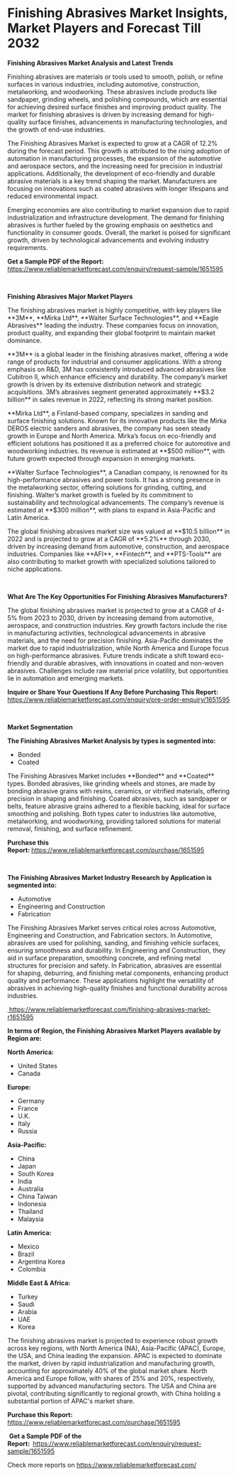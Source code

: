 <p><h1>Finishing Abrasives Market Insights, Market Players and Forecast Till 2032</h1></p><p><strong>Finishing Abrasives Market Analysis and Latest Trends</strong></p>
<p><p>Finishing abrasives are materials or tools used to smooth, polish, or refine surfaces in various industries, including automotive, construction, metalworking, and woodworking. These abrasives include products like sandpaper, grinding wheels, and polishing compounds, which are essential for achieving desired surface finishes and improving product quality. The market for finishing abrasives is driven by increasing demand for high-quality surface finishes, advancements in manufacturing technologies, and the growth of end-use industries.</p><p>The Finishing Abrasives Market is expected to grow at a CAGR of 12.2% during the forecast period. This growth is attributed to the rising adoption of automation in manufacturing processes, the expansion of the automotive and aerospace sectors, and the increasing need for precision in industrial applications. Additionally, the development of eco-friendly and durable abrasive materials is a key trend shaping the market. Manufacturers are focusing on innovations such as coated abrasives with longer lifespans and reduced environmental impact.</p><p>Emerging economies are also contributing to market expansion due to rapid industrialization and infrastructure development. The demand for finishing abrasives is further fueled by the growing emphasis on aesthetics and functionality in consumer goods. Overall, the market is poised for significant growth, driven by technological advancements and evolving industry requirements.</p></p>
<p><strong>Get a Sample PDF of the Report:&nbsp;</strong> <a href="https://www.reliablemarketforecast.com/enquiry/request-sample/1651595?utm_campaign=2251&utm_medium=2&utm_source=Github&utm_content=ia&utm_term=25012025&utm_id=finishing-abrasives">https://www.reliablemarketforecast.com/enquiry/request-sample/1651595</a></p>
<p>&nbsp;</p>
<p><strong>Finishing Abrasives Major Market Players</strong></p>
<p><p>The finishing abrasives market is highly competitive, with key players like **3M**, **Mirka Ltd**, **Walter Surface Technologies**, and **Eagle Abrasives** leading the industry. These companies focus on innovation, product quality, and expanding their global footprint to maintain market dominance.</p><p>**3M** is a global leader in the finishing abrasives market, offering a wide range of products for industrial and consumer applications. With a strong emphasis on R&D, 3M has consistently introduced advanced abrasives like Cubitron II, which enhance efficiency and durability. The company’s market growth is driven by its extensive distribution network and strategic acquisitions. 3M’s abrasives segment generated approximately **$3.2 billion** in sales revenue in 2022, reflecting its strong market position.</p><p>**Mirka Ltd**, a Finland-based company, specializes in sanding and surface finishing solutions. Known for its innovative products like the Mirka DEROS electric sanders and abrasives, the company has seen steady growth in Europe and North America. Mirka’s focus on eco-friendly and efficient solutions has positioned it as a preferred choice for automotive and woodworking industries. Its revenue is estimated at **$500 million**, with future growth expected through expansion in emerging markets.</p><p>**Walter Surface Technologies**, a Canadian company, is renowned for its high-performance abrasives and power tools. It has a strong presence in the metalworking sector, offering solutions for grinding, cutting, and finishing. Walter’s market growth is fueled by its commitment to sustainability and technological advancements. The company’s revenue is estimated at **$300 million**, with plans to expand in Asia-Pacific and Latin America.</p><p>The global finishing abrasives market size was valued at **$10.5 billion** in 2022 and is projected to grow at a CAGR of **5.2%** through 2030, driven by increasing demand from automotive, construction, and aerospace industries. Companies like **AFI**, **Fintech**, and **PTS-Tools** are also contributing to market growth with specialized solutions tailored to niche applications.</p></p>
<p>&nbsp;</p>
<p><strong>What Are The Key Opportunities For Finishing Abrasives Manufacturers?</strong></p>
<p><p>The global finishing abrasives market is projected to grow at a CAGR of 4-5% from 2023 to 2030, driven by increasing demand from automotive, aerospace, and construction industries. Key growth factors include the rise in manufacturing activities, technological advancements in abrasive materials, and the need for precision finishing. Asia-Pacific dominates the market due to rapid industrialization, while North America and Europe focus on high-performance abrasives. Future trends indicate a shift toward eco-friendly and durable abrasives, with innovations in coated and non-woven abrasives. Challenges include raw material price volatility, but opportunities lie in automation and emerging markets.</p></p>
<p><strong>Inquire or Share Your Questions If Any Before Purchasing This Report:</strong> <a href="https://www.reliablemarketforecast.com/enquiry/pre-order-enquiry/1651595?utm_campaign=2251&utm_medium=2&utm_source=Github&utm_content=ia&utm_term=25012025&utm_id=finishing-abrasives">https://www.reliablemarketforecast.com/enquiry/pre-order-enquiry/1651595</a></p>
<p>&nbsp;</p>
<p><strong>Market Segmentation</strong></p>
<p><strong>The Finishing Abrasives Market Analysis by types is segmented into:</strong></p>
<p><ul><li>Bonded</li><li>Coated</li></ul></p>
<p><p>The Finishing Abrasives Market includes **Bonded** and **Coated** types. Bonded abrasives, like grinding wheels and stones, are made by bonding abrasive grains with resins, ceramics, or vitrified materials, offering precision in shaping and finishing. Coated abrasives, such as sandpaper or belts, feature abrasive grains adhered to a flexible backing, ideal for surface smoothing and polishing. Both types cater to industries like automotive, metalworking, and woodworking, providing tailored solutions for material removal, finishing, and surface refinement.</p></p>
<p><strong>Purchase this Report:&nbsp;</strong><a href="https://www.reliablemarketforecast.com/purchase/1651595?utm_campaign=2251&utm_medium=2&utm_source=Github&utm_content=ia&utm_term=25012025&utm_id=finishing-abrasives">https://www.reliablemarketforecast.com/purchase/1651595</a></p>
<p>&nbsp;</p>
<p><strong>The Finishing Abrasives Market Industry Research by Application is segmented into:</strong></p>
<p><ul><li>Automotive</li><li>Engineering and Construction</li><li>Fabrication</li></ul></p>
<p><p>The Finishing Abrasives Market serves critical roles across Automotive, Engineering and Construction, and Fabrication sectors. In Automotive, abrasives are used for polishing, sanding, and finishing vehicle surfaces, ensuring smoothness and durability. In Engineering and Construction, they aid in surface preparation, smoothing concrete, and refining metal structures for precision and safety. In Fabrication, abrasives are essential for shaping, deburring, and finishing metal components, enhancing product quality and performance. These applications highlight the versatility of abrasives in achieving high-quality finishes and functional durability across industries.</p></p>
<p><a href="https://www.reliablemarketforecast.com/finishing-abrasives-market-r1651595?utm_campaign=2251&utm_medium=2&utm_source=Github&utm_content=ia&utm_term=25012025&utm_id=finishing-abrasives">&nbsp;https://www.reliablemarketforecast.com/finishing-abrasives-market-r1651595</a></p>
<p><strong>In terms of Region, the Finishing Abrasives Market Players available by Region are:</strong></p>
<p>
    <p> <strong> North America: </strong>
        <ul>
            <li>United States</li>
            <li>Canada</li>
        </ul>
        </p> 
    <p> <strong> Europe: </strong>
        <ul>
            <li>Germany</li>
            <li>France</li>
            <li>U.K.</li>
            <li>Italy</li>
            <li>Russia</li>
        </ul>
        </p> 
    <p> <strong> Asia-Pacific: </strong>
        <ul>
            <li>China</li>
            <li>Japan</li>
            <li>South Korea</li>
            <li>India</li>
            <li>Australia</li>
            <li>China Taiwan</li>
            <li>Indonesia</li>
            <li>Thailand</li>
            <li>Malaysia</li>
        </ul>
        </p> 
    <p> <strong> Latin America: </strong>
        <ul>
            <li>Mexico</li>
            <li>Brazil</li>
            <li>Argentina Korea</li>
            <li>Colombia</li>
        </ul>
        </p> 
    <p> <strong> Middle East & Africa: </strong>
        <ul>
            <li>Turkey</li>
            <li>Saudi</li>
            <li>Arabia</li>
            <li>UAE</li>
            <li>Korea</li>
        </ul>
    </p>
    </p>
<p><p>The finishing abrasives market is projected to experience robust growth across key regions, with North America (NA), Asia-Pacific (APAC), Europe, the USA, and China leading the expansion. APAC is expected to dominate the market, driven by rapid industrialization and manufacturing growth, accounting for approximately 40% of the global market share. North America and Europe follow, with shares of 25% and 20%, respectively, supported by advanced manufacturing sectors. The USA and China are pivotal, contributing significantly to regional growth, with China holding a substantial portion of APAC's market share.</p></p>
<p><strong>Purchase this Report: </strong><a href="https://www.reliablemarketforecast.com/purchase/1651595?utm_campaign=2251&utm_medium=2&utm_source=Github&utm_content=ia&utm_term=25012025&utm_id=finishing-abrasives">https://www.reliablemarketforecast.com/purchase/1651595</a></p>
<p>&nbsp;<strong>Get a Sample PDF of the Report:&nbsp;&nbsp;</strong><a href="https://www.reliablemarketforecast.com/enquiry/request-sample/1651595?utm_campaign=2251&utm_medium=2&utm_source=Github&utm_content=ia&utm_term=25012025&utm_id=finishing-abrasives">https://www.reliablemarketforecast.com/enquiry/request-sample/1651595</a></p>
<p><strong></strong></p>
<p>Check more reports on <a href="https://www.reliablemarketforecast.com/?utm_campaign=2251&utm_medium=2&utm_source=Github&utm_content=ia&utm_term=25012025&utm_id=finishing-abrasives">https://www.reliablemarketforecast.com/</a></p>